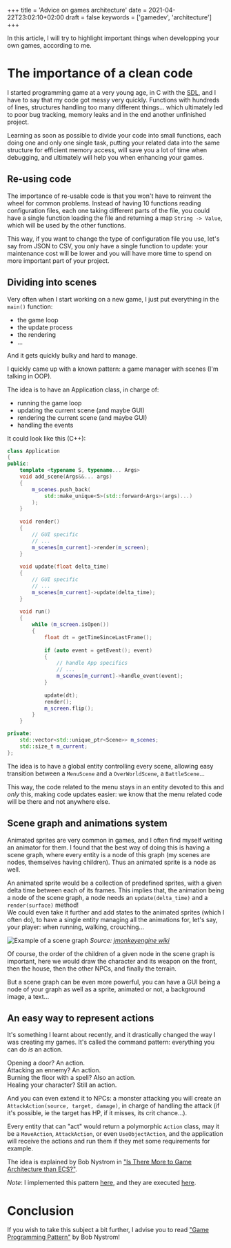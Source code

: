 +++
title = 'Advice on games architecture'
date = 2021-04-22T23:02:10+02:00
draft = false
keywords = ['gamedev', 'architecture']
+++

In this article, I will try to highlight important things when developping your own games, according to me.

# The importance of a clean code

I started programming game at a very young age, in C with the [SDL](https://www.libsdl.org/), and I have to say that my code got messy very quickly. Functions with hundreds of lines, structures handling too many different things... which ultimately led to poor bug tracking, memory leaks and in the end another unfinished project.

Learning as soon as possible to divide your code into small functions, each doing one and only one single task, putting your related data into the same structure for efficient memory access, will save you a lot of time when debugging, and ultimately will help you when enhancing your games.

## Re-using code

The importance of re-usable code is that you won't have to reinvent the wheel for common problems. Instead of having 10 functions reading configuration files, each one taking different parts of the file, you could have a single function loading the file and returning a map `String -> Value`, which will be used by the other functions.

This way, if you want to change the type of configuration file you use, let's say from JSON to CSV, you only have a single function to update: your maintenance cost will be lower and you will have more time to spend on more important part of your project.

## Dividing into scenes

Very often when I start working on a new game, I just put everything in the `main()` function:
* the game loop
* the update process
* the rendering
* ...

And it gets quickly bulky and hard to manage.

I quickly came up with a known pattern: a game manager with scenes (I'm talking in OOP).

The idea is to have an Application class, in charge of:
* running the game loop
* updating the current scene (and maybe GUI)
* rendering the current scene (and maybe GUI)
* handling the events

It could look like this (C++):

```cpp
class Application
{
public:
	template <typename S, typename... Args>
	void add_scene(Args&&... args)
	{
		m_scenes.push_back(
			std::make_unique<S>(std::forward<Args>(args)...)
		);
	}
	
	void render()
	{
		// GUI specific
		// ...
		m_scenes[m_current]->render(m_screen);
	}
	
	void update(float delta_time)
	{
		// GUI specific
		// ...
		m_scenes[m_current]->update(delta_time);
	}
	
	void run()
	{
		while (m_screen.isOpen())
		{
			float dt = getTimeSinceLastFrame();
			
			if (auto event = getEvent(); event)
			{
				// handle App specifics
				// ...
				m_scenes[m_current]->handle_event(event);
			}
			
			update(dt);
			render();
			m_screen.flip();
		}
	}

private:
	std::vector<std::unique_ptr<Scene>> m_scenes;
	std::size_t m_current;
};
```

The idea is to have a global entity controlling every scene, allowing easy transition between a `MenuScene` and a `OverWorldScene`, a `BattleScene`...

This way, the code related to the menu stays in an entity devoted to this and *only* this, making code updates easier: we know that the menu related code will be there and not anywhere else.

## Scene graph and animations system

Animated sprites are very common in games, and I often find myself writing an animator for them. I found that the best way of doing this is having a scene graph, where every entity is a node of this graph (my scenes are nodes, themselves having children). Thus an animated sprite is a node as well.

An animated sprite would be a collection of predefined sprites, with a given delta time between each of its frames. This implies that, the animation being a node of the scene graph, a node needs an `update(delta_time)` and a `render(surface)` method!  
We could even take it further and add states to the animated sprites (which I often do), to have a single entity managing all the animations for, let's say, your player: when running, walking, crouching...

![Example of a scene graph](/scene_graph.png)
*Source: [jmonkeyengine wiki](https://wiki.jmonkeyengine.org/docs/3.3/core/scene/spatial.html)*

Of course, the order of the children of a given node in the scene graph is important, here we would draw the character and its weapon on the front, then the house, then the other NPCs, and finally the terrain.

But a scene graph can be even more powerful, you can have a GUI being a node of your graph as well as a sprite, animated or not, a background image, a text...

## An easy way to represent actions

It's something I learnt about recently, and it drastically changed the way I was creating my games. It's called the command pattern: everything you can do *is* an action.

Opening a door? An action.  
Attacking an ennemy? An action.  
Burning the floor with a spell? Also an action.  
Healing your character? Still an action.

And you can even extend it to NPCs: a monster attacking you will create an `AttackAction(source, target, damage)`, in charge of handling the attack (if it's possible, ie the target has HP, if it misses, its crit chance...).

Every entity that can "act" would return a polymorphic `Action` class, may it be a `MoveAction`, `AttackAction`, or even `UseObjectAction`, and the application will receive the actions and run them if they met some requirements for example.

The idea is explained by Bob Nystrom in ["Is There More to Game Architecture than ECS?"](https://youtu.be/JxI3Eu5DPwE?t=965).

*Note*: I implemented this pattern [here](https://github.com/SuperFola/pataro/tree/master/include/Pataro/Actions), and they are executed [here](https://github.com/SuperFola/pataro/blob/master/src/Pataro/Map/Level.cpp#L162-L175).

# Conclusion

If you wish to take this subject a bit further, I advise you to read ["Game Programming Pattern"](https://gameprogrammingpatterns.com) by Bob Nystrom!

